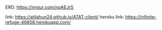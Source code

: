 ERD: https://imgur.com/nqAEJrS

link: https://atilahun24.github.io/ATAT-client/
heroku link: https://infinite-refuge-46808.herokuapp.com/
